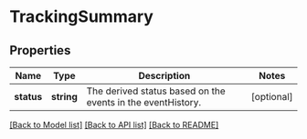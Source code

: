 # TrackingSummary

## Properties

Name | Type | Description | Notes
------------ | ------------- | ------------- | -------------
**status** | **string** | The derived status based on the events in the eventHistory. | [optional]

[[Back to Model list]](../../README.md#documentation-for-models) [[Back to API list]](../../README.md#documentation-for-api-endpoints) [[Back to README]](../../README.md)

